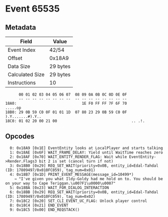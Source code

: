 # Event 65535

## Metadata

| Field           | Value    |
|-----------------|----------|
| Event Index     | 42/54    |
| Offset          | 0x18A9   |
| Data Size       | 29 bytes |
| Calculated Size | 29 bytes |
| Instructions    | 10       |

```
      00 01 02 03 04 05 06 07  08 09 0A 0B 0C 0D 0E 0F
      -- -- -- -- -- -- -- --  -- -- -- -- -- -- -- --
18A0:                             1E F0 FF FF 7F 6F 70           .....op
18B0: 29 0B 59 C0 0F 01 01 1D  07 80 23 29 0B 59 C0 0F  ).Y.......#).Y..
18C0: 01 02 20 00 21 00                                 .. .!.          
```

## Opcodes

```
  0: 0x18A9 [0x1E] EventEntity looks at LocalPlayer and starts talking
  1: 0x18AE [0x6F] WAIT_FRAME_DELAY: Yield until WaitTime reaches zero
  2: 0x18AF [0x70] WAIT_ENTITY_RENDER_FLAG: Wait while EventEntity->Render.Flags3 bit 2 is set (cancel turn if not)
  3: 0x18B0 [0x29] REQ_SET_WAIT(priority=0x0B, entity_id=Edal-Tahdal (ID: 17809497/0x010FC059), tag_num=0x01)
  4: 0x18B7 [0x1D] PRINT_EVENT_MESSAGE(message_id=10499*)
    → "I've given you what Ildy-Goldy had me hold on to. You should be on your way to Cape Teriggan.\u007F1\u0000\u0007"
  5: 0x18BA [0x23] WAIT_FOR_DIALOG_INTERACTION
  6: 0x18BB [0x29] REQ_SET_WAIT(priority=0x0B, entity_id=Edal-Tahdal (ID: 17809497/0x010FC059), tag_num=0x02)
  7: 0x18C2 [0x20] SET_CLI_EVENT_UC_FLAG: Unlock player control
  8: 0x18C4 [0x21] END_EVENT
  9: 0x18C5 [0x00] END_REQSTACK()
```
